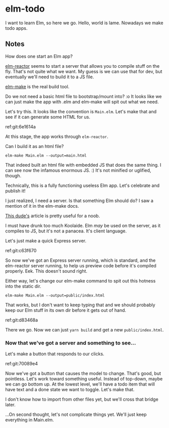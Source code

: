 # elm-todo

I want to learn Elm, so here we go.  Hello, world is lame.  Nowadays we make
todo apps.

## Notes

How does one start an Elm app?

[elm-reactor](https://guide.elm-lang.org/install.html#elm-reactor) seems to
start a server that allows you to compile stuff on the fly.  That's not quite
what we want.  My guess is we can use that for dev, but eventually we'll need to
build it to a JS file.

[elm-make](https://github.com/elm-lang/elm-make) is the real build tool.


Do we not need a basic html file to bootstrap/mount into?  :o  It looks like we
can just make the app with .elm and elm-make will spit out what we need.

Let's try this.  It looks like the convention is `Main.elm`.  Let's make that
and see if it can generate some HTML for us.

ref:git:6e1614a

At this stage, the app works through `elm-reactor`.

Can I build it as an html file?

`elm-make Main.elm --output=main.html`

That indeed built an html file with embedded JS that does the same thing.  I can
see now the infamous enormous JS.  :)  It's not minified or uglified, though.

Technically, this is a fully functioning useless Elm app.  Let's celebrate and
publish it!

I just realized, I need a server.  Is that something Elm should do?  I saw a
mention of it in the elm-make docs.

[This dude's](https://dennisreimann.de/articles/elm-setup-first-project.html)
article is pretty useful for a noob.

I must have drunk too much Koolaide.  Elm _may_ be used on the server, as it
compiles to JS, but it's not a panacea.  It's client language.

Let's just make a quick Express server.

ref:git:c63f670

So now we've got an Express server running, which is standard, and the
elm-reactor server running, to help us preview code before it's compiled
properly.  Eek.  This doesn't sound right.

Either way, let's change our elm-make command to spit out this hotness into the
static dir.

`elm-make Main.elm --output=public/index.html`

That works, but I don't want to keep typing that and we should probably keep our
Elm stuff in its own dir before it gets out of hand.

ref:git:d83468a

There we go.  Now we can just `yarn build` and get a new `public/index.html`.


### Now that we've got a server and something to see...

Let's make a button that responds to our clicks.

ref:git:70089e4

Now we've got a button that causes the model to change.  That's good, but
pointless.  Let's work toward something useful.  Instead of top-down, maybe we
can go bottom up.  At the lowest level, we'll have a todo item that will have
text and a done state we want to toggle.  Let's make that.

I don't know how to import from other files yet, but we'll cross that bridge
later.

...On second thought, let's not complicate things yet.  We'll just keep
everything in Main.elm.
